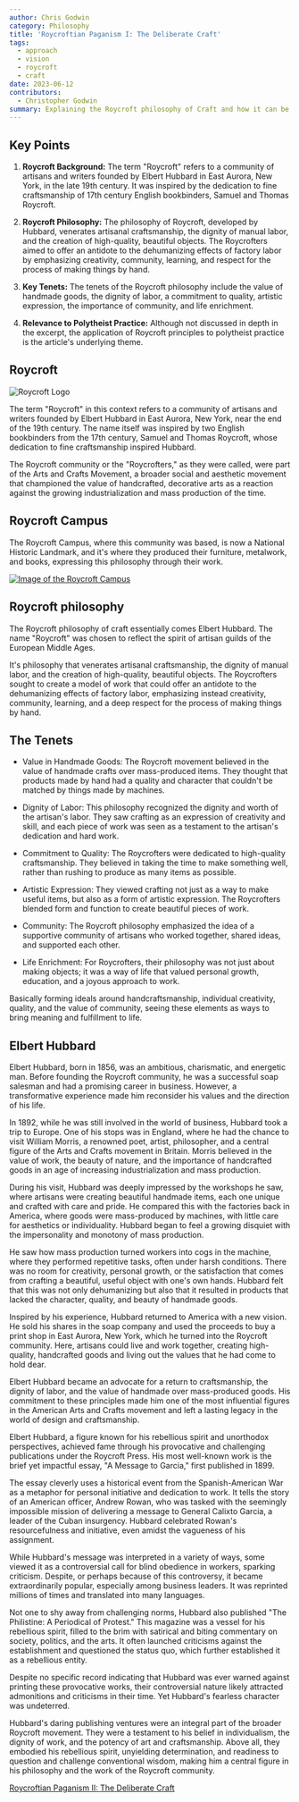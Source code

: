 ```yaml
---
author: Chris Godwin
category: Philosophy
title: 'Roycroftian Paganism I: The Deliberate Craft'
tags:
  - approach
  - vision
  - roycroft
  - craft
date: 2023-06-12
contributors:
  - Christopher Godwin
summary: Explaining the Roycroft philosophy of Craft and how it can be applied to polytheist practice.
---
```

## Key Points
1. **Roycroft Background:** The term "Roycroft" refers to a community of artisans and writers founded by Elbert Hubbard in East Aurora, New York, in the late 19th century. It was inspired by the dedication to fine craftsmanship of 17th century English bookbinders, Samuel and Thomas Roycroft.

1. **Roycroft Philosophy:** The philosophy of Roycroft, developed by Hubbard, venerates artisanal craftsmanship, the dignity of manual labor, and the creation of high-quality, beautiful objects. The Roycrofters aimed to offer an antidote to the dehumanizing effects of factory labor by emphasizing creativity, community, learning, and respect for the process of making things by hand.

1. **Key Tenets:** The tenets of the Roycroft philosophy include the value of handmade goods, the dignity of labor, a commitment to quality, artistic expression, the importance of community, and life enrichment. 

1. **Relevance to Polytheist Practice:** Although not discussed in depth in the excerpt, the application of Roycroft principles to polytheist practice is the article's underlying theme.

## Roycroft

![Roycroft Logo](http://www.thecraftsmanbungalow.com/wp-content/uploads/2012/02/Roycroft-Logos-2.jpg)

The term "Roycroft" in this context refers to a community of artisans and
writers founded by Elbert Hubbard in East Aurora, New York, near the end of the
19th century. The name itself was inspired by two English bookbinders from the
17th century, Samuel and Thomas Roycroft, whose dedication to fine craftsmanship
inspired Hubbard.

The Roycroft community or the "Roycrofters," as they were called, were part of
the Arts and Crafts Movement, a broader social and aesthetic movement that
championed the value of handcrafted, decorative arts as a reaction against the
growing industrialization and mass production of the time.
## Roycroft Campus
The Roycroft Campus, where this community was based, is now a National Historic
Landmark, and it's where they produced their furniture, metalwork, and books,
expressing this philosophy through their work.

[![Image of the Roycroft Campus](http://www.thecraftsmanbungalow.com/wp-content/uploads/2012/02/Roycroft-Campus-605x379.jpg)](https://www.thecraftsmanbungalow.com/elbert-hubbard-roycroft-campus/)

## Roycroft philosophy
The Roycroft philosophy of craft essentially comes Elbert Hubbard. The name
"Roycroft" was chosen to reflect the spirit of artisan guilds of the European
Middle Ages.

It's philosophy that venerates artisanal craftsmanship, the dignity of manual
labor, and the creation of high-quality, beautiful objects. The Roycrofters
sought to create a model of work that could offer an antidote to the
dehumanizing effects of factory labor, emphasizing instead creativity,
community, learning, and a deep respect for the process of making things by
hand.

## The Tenets
* Value in Handmade Goods: The Roycroft movement believed in the value of
  handmade crafts over mass-produced items. They thought that products made by
  hand had a quality and character that couldn't be matched by things made by
  machines.

* Dignity of Labor: This philosophy recognized the dignity and worth of the
  artisan's labor. They saw crafting as an expression of creativity and skill,
  and each piece of work was seen as a testament to the artisan's dedication and
  hard work.

* Commitment to Quality: The Roycrofters were dedicated to high-quality
  craftsmanship. They believed in taking the time to make something well, rather
  than rushing to produce as many items as possible.

* Artistic Expression: They viewed crafting not just as a way to make useful
  items, but also as a form of artistic expression. The Roycrofters blended form
  and function to create beautiful pieces of work.

* Community: The Roycroft philosophy emphasized the idea of a supportive
  community of artisans who worked together, shared ideas, and supported each
  other.

* Life Enrichment: For Roycrofters, their philosophy was not just about making
  objects; it was a way of life that valued personal growth, education, and a
  joyous approach to work.

Basically forming ideals around handcraftsmanship, individual creativity,
quality, and the value of community, seeing these elements as ways to bring
meaning and fulfillment to life.

## Elbert Hubbard
Elbert Hubbard, born in 1856, was an ambitious, charismatic, and energetic man.
Before founding the Roycroft community, he was a successful soap salesman and
had a promising career in business. However, a transformative experience made
him reconsider his values and the direction of his life.

In 1892, while he was still involved in the world of business, Hubbard took a
trip to Europe. One of his stops was in England, where he had the chance to
visit William Morris, a renowned poet, artist, philosopher, and a central figure
of the Arts and Crafts movement in Britain. Morris believed in the value of
work, the beauty of nature, and the importance of handcrafted goods in an age of
increasing industrialization and mass production.

During his visit, Hubbard was deeply impressed by the workshops he saw, where
artisans were creating beautiful handmade items, each one unique and crafted
with care and pride. He compared this with the factories back in America, where
goods were mass-produced by machines, with little care for aesthetics or
individuality. Hubbard began to feel a growing disquiet with the impersonality
and monotony of mass production.

He saw how mass production turned workers into cogs in the machine, where they
performed repetitive tasks, often under harsh conditions. There was no room for
creativity, personal growth, or the satisfaction that comes from crafting a
beautiful, useful object with one's own hands. Hubbard felt that this was not
only dehumanizing but also that it resulted in products that lacked the
character, quality, and beauty of handmade goods.

Inspired by his experience, Hubbard returned to America with a new vision. He
sold his shares in the soap company and used the proceeds to buy a print shop in
East Aurora, New York, which he turned into the Roycroft community. Here,
artisans could live and work together, creating high-quality, handcrafted goods
and living out the values that he had come to hold dear.

Elbert Hubbard became an advocate for a return to craftsmanship, the dignity of
labor, and the value of handmade over mass-produced goods. His commitment to
these principles made him one of the most influential figures in the American
Arts and Crafts movement and left a lasting legacy in the world of design and
craftsmanship.

Elbert Hubbard, a figure known for his rebellious spirit and unorthodox
perspectives, achieved fame through his provocative and challenging publications
under the Roycroft Press. His most well-known work is the brief yet impactful
essay, "A Message to Garcia," first published in 1899.

The essay cleverly uses a historical event from the Spanish-American War as a
metaphor for personal initiative and dedication to work. It tells the story of
an American officer, Andrew Rowan, who was tasked with the seemingly impossible
mission of delivering a message to General Calixto Garcia, a leader of the Cuban
insurgency. Hubbard celebrated Rowan's resourcefulness and initiative, even
amidst the vagueness of his assignment.

While Hubbard's message was interpreted in a variety of ways, some viewed it as
a controversial call for blind obedience in workers, sparking criticism.
Despite, or perhaps because of this controversy, it became extraordinarily
popular, especially among business leaders. It was reprinted millions of times
and translated into many languages.

Not one to shy away from challenging norms, Hubbard also published "The
Philistine: A Periodical of Protest." This magazine was a vessel for his
rebellious spirit, filled to the brim with satirical and biting commentary on
society, politics, and the arts. It often launched criticisms against the
establishment and questioned the status quo, which further established it as a
rebellious entity.

Despite no specific record indicating that Hubbard was ever warned against
printing these provocative works, their controversial nature likely attracted
admonitions and criticisms in their time. Yet Hubbard's fearless character was
undeterred.

Hubbard's daring publishing ventures were an integral part of the broader
Roycroft movement. They were a testament to his belief in individualism, the
dignity of work, and the potency of art and craftsmanship. Above all, they
embodied his rebellious spirit, unyielding determination, and readiness to
question and challenge conventional wisdom, making him a central figure in his
philosophy and the work of the Roycroft community.

[Roycroftian Paganism II: The Deliberate Craft](./roycrotian-paganism-part-deux/)